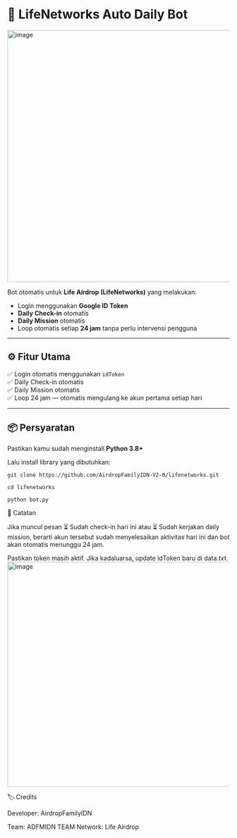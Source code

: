 # 🤖 LifeNetworks Auto Daily Bot
<img width="1244" height="572" alt="image" src="https://github.com/user-attachments/assets/685db997-83f7-474b-b546-79d00411bd28" />

Bot otomatis untuk **Life Airdrop (LifeNetworks)** yang melakukan:
- Login menggunakan **Google ID Token**
- **Daily Check-in** otomatis
- **Daily Mission** otomatis
- Loop otomatis setiap **24 jam** tanpa perlu intervensi pengguna

---

## ⚙️ Fitur Utama

✅ Login otomatis menggunakan `idToken`  
✅ Daily Check-in otomatis  
✅ Daily Mission otomatis    
✅ Loop 24 jam — otomatis mengulang ke akun pertama setiap hari  

---

## 📦 Persyaratan

Pastikan kamu sudah menginstall **Python 3.8+**

Lalu install library yang dibutuhkan:
```
git clone https://github.com/AirdropFamilyIDN-V2-0/lifenetworks.git
```
```
cd lifenetworks
```
```
python bot.py
```

🧠 Catatan

Jika muncul pesan ⏳ Sudah check-in hari ini atau ⏳ Sudah kerjakan daily mission, berarti akun tersebut sudah menyelesaikan aktivitas hari ini dan bot akan otomatis menunggu 24 jam.

Pastikan token masih aktif. Jika kadaluarsa, update idToken baru di data.txt.
<img width="878" height="510" alt="image" src="https://github.com/user-attachments/assets/cdccc6c8-9889-47e2-ad4e-2172fd47b3ee" />



🏷️ Credits

Developer: AirdropFamilyIDN

Team: ADFMIDN TEAM
Network: Life Airdrop
